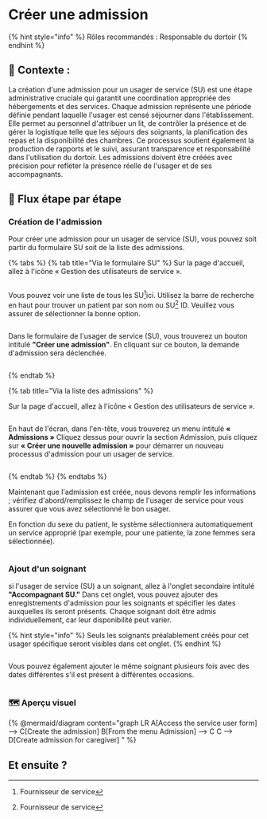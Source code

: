# Créer une admission

{% hint style="info" %}
Rôles recommandés : Responsable du dortoir
{% endhint %}

## **🧭** Contexte : <a href="#context" id="context"></a>

La création d'une admission pour un usager de service (SU) est une étape administrative cruciale qui garantit une coordination appropriée des hébergements et des services. Chaque admission représente une période définie pendant laquelle l'usager est censé séjourner dans l'établissement. Elle permet au personnel d'attribuer un lit, de contrôler la présence et de gérer la logistique telle que les séjours des soignants, la planification des repas et la disponibilité des chambres. Ce processus soutient également la production de rapports et le suivi, assurant transparence et responsabilité dans l'utilisation du dortoir. Les admissions doivent être créées avec précision pour refléter la présence réelle de l'usager et de ses accompagnants.

## 🔄 Flux étape par étape

### Création de l'admission

Pour créer une admission pour un usager de service (SU), vous pouvez soit partir du formulaire SU soit de la liste des admissions.

{% tabs %}
{% tab title="Via le formulaire SU" %}
Sur la page d'accueil, allez à l'icône « Gestion des utilisateurs de service ».&#x20;

<figure><img src="https://2479359880-files.gitbook.io/~/files/v0/b/gitbook-x-prod.appspot.com/o/spaces%2FnTWGcVv7ikvz7HIC0Dby%2Fuploads%2FwgYqssYNXVtjPhYKKBCa%2Fimage.png?alt=media&#x26;token=e2aac634-e10d-49ba-b5c1-4b7793532432" alt=""><figcaption></figcaption></figure>

Vous pouvez voir une liste de tous les SU[^1]ici. Utilisez la barre de recherche en haut pour trouver un patient par son nom ou SU[^1] ID. Veuillez vous assurer de sélectionner la bonne option.

<figure><img src="https://2479359880-files.gitbook.io/~/files/v0/b/gitbook-x-prod.appspot.com/o/spaces%2FnTWGcVv7ikvz7HIC0Dby%2Fuploads%2FqXqX10GKFUpZ6yfM8R8Q%2Fimage.png?alt=media&#x26;token=05d8cde9-c530-457f-91aa-86e689d6282a" alt=""><figcaption></figcaption></figure>

Dans le formulaire de l'usager de service (SU), vous trouverez un bouton intitulé **"Créer une admission"**. En cliquant sur ce bouton, la demande d'admission sera déclenchée.

<figure><img src="https://2479359880-files.gitbook.io/~/files/v0/b/gitbook-x-prod.appspot.com/o/spaces%2FnTWGcVv7ikvz7HIC0Dby%2Fuploads%2FZj3cicxNAzv29gIQL1RW%2Fimage.png?alt=media&#x26;token=0a348d2d-0eb7-4b69-88a9-09eb85e0f6fc" alt=""><figcaption></figcaption></figure>
{% endtab %}

{% tab title="Via la liste des admissions" %}


Sur la page d'accueil, allez à l'icône « Gestion des utilisateurs de service ».&#x20;

<figure><img src="https://2479359880-files.gitbook.io/~/files/v0/b/gitbook-x-prod.appspot.com/o/spaces%2FnTWGcVv7ikvz7HIC0Dby%2Fuploads%2FwgYqssYNXVtjPhYKKBCa%2Fimage.png?alt=media&#x26;token=e2aac634-e10d-49ba-b5c1-4b7793532432" alt=""><figcaption></figcaption></figure>

En haut de l'écran, dans l'en-tête, vous trouverez un menu intitulé **« Admissions »** Cliquez dessus pour ouvrir la section Admission, puis cliquez sur **« Créer une nouvelle admission »** pour démarrer un nouveau processus d'admission pour un usager de service.

<figure><img src="https://2479359880-files.gitbook.io/~/files/v0/b/gitbook-x-prod.appspot.com/o/spaces%2FnTWGcVv7ikvz7HIC0Dby%2Fuploads%2F13XkdQUgmX7jzHOOd64y%2Fimage.png?alt=media&#x26;token=c2b62ba3-4b9b-44f4-86c7-91543c46fdfc" alt=""><figcaption></figcaption></figure>
{% endtab %}
{% endtabs %}



Maintenant que l'admission est créée, nous devons remplir les informations ; vérifiez d'abord/remplissez le champ de l'usager de service pour vous assurer que vous avez sélectionné le bon usager.

En fonction du sexe du patient, le système sélectionnera automatiquement un service approprié (par exemple, pour une patiente, la zone femmes sera sélectionnée).

<figure><img src="https://2479359880-files.gitbook.io/~/files/v0/b/gitbook-x-prod.appspot.com/o/spaces%2FnTWGcVv7ikvz7HIC0Dby%2Fuploads%2Fus2pSDoCihUwduSs6AQl%2Fimage.png?alt=media&#x26;token=8076d06b-1dff-494b-acf5-78cd6a6bf950" alt=""><figcaption></figcaption></figure>

### **Ajout d'un soignant**

si l'usager de service (SU) a un soignant, allez à l'onglet secondaire intitulé **"Accompagnant SU."** Dans cet onglet, vous pouvez ajouter des enregistrements d'admission pour les soignants et spécifier les dates auxquelles ils seront présents. Chaque soignant doit être admis individuellement, car leur disponibilité peut varier.

{% hint style="info" %}
Seuls les soignants préalablement créés pour cet usager spécifique seront visibles dans cet onglet.
{% endhint %}

<figure><img src="https://2479359880-files.gitbook.io/~/files/v0/b/gitbook-x-prod.appspot.com/o/spaces%2FnTWGcVv7ikvz7HIC0Dby%2Fuploads%2F3MOH7u6vAjzB2meCNSBe%2Fimage.png?alt=media&#x26;token=51bbf545-b4fb-4db2-b378-20056de7631b" alt=""><figcaption></figcaption></figure>

Vous pouvez également ajouter le même soignant plusieurs fois avec des dates différentes s'il est présent à différentes occasions.

<figure><img src="https://2479359880-files.gitbook.io/~/files/v0/b/gitbook-x-prod.appspot.com/o/spaces%2FnTWGcVv7ikvz7HIC0Dby%2Fuploads%2FFZPvisgKxZu0Dq44i4BE%2Fimage.png?alt=media&#x26;token=99372545-846b-49d2-9fa3-19faa015664c" alt=""><figcaption></figcaption></figure>

### 🗺️ Aperçu visuel&#x20;

{% @mermaid/diagram content="graph LR
  A[Access the service user form] -->  C[Create the admission] 
  B[From the menu Admission] --> C
  C --> D[Create admission for caregiver]
   " %}

## Et ensuite ?&#x20;



[^1]: Fournisseur de service

